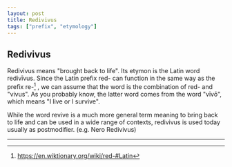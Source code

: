 ```yaml
---
layout: post
title: Redivivus
tags: ["prefix", "etymology"]
---
```


## Redivivus
Redivivus means "brought back to life". Its etymon is the Latin word redivīvus. Since the Latin prefix red- can function in the same way as the prefix re-[^latin-red] , we can assume that the word is the combination of red- and "vivus". As you probably know, the latter word comes from the word "vīvō", which means "I live or I survive".

While the word revive is a much more general term meaning to bring back to life and can be used in a wide range of contexts, redivivus is used today usually as postmodifier. (e.g. Nero Redivivus)

---

[^latin-red]: <https://en.wiktionary.org/wiki/red-#Latin>

